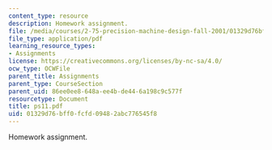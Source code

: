 ```yaml
---
content_type: resource
description: Homework assignment.
file: /media/courses/2-75-precision-machine-design-fall-2001/01329d76bff0fcfd09482abc776545f8_ps11.pdf
file_type: application/pdf
learning_resource_types:
- Assignments
license: https://creativecommons.org/licenses/by-nc-sa/4.0/
ocw_type: OCWFile
parent_title: Assignments
parent_type: CourseSection
parent_uid: 86ee0ee8-648a-ee4b-de44-6a198c9c577f
resourcetype: Document
title: ps11.pdf
uid: 01329d76-bff0-fcfd-0948-2abc776545f8
---
```

Homework assignment.
